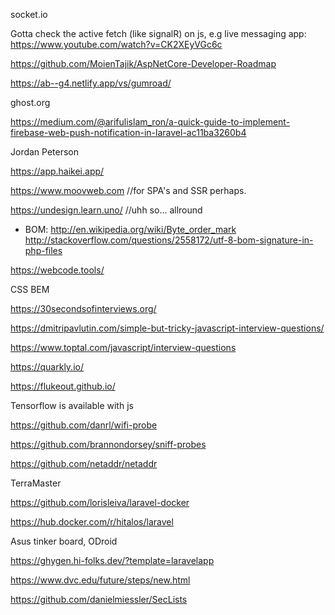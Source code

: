 socket.io


Gotta check the active fetch (like signalR) on js, e.g live messaging app:
https://www.youtube.com/watch?v=CK2XEyVGc6c

https://github.com/MoienTajik/AspNetCore-Developer-Roadmap


https://ab--g4.netlify.app/vs/gumroad/

ghost.org

https://medium.com/@arifulislam_ron/a-quick-guide-to-implement-firebase-web-push-notification-in-laravel-ac11ba3260b4

Jordan Peterson

https://app.haikei.app/

https://www.moovweb.com //for SPA's and SSR perhaps.

https://undesign.learn.uno/ //uhh so... allround 

- BOM:
http://en.wikipedia.org/wiki/Byte_order_mark
http://stackoverflow.com/questions/2558172/utf-8-bom-signature-in-php-files



https://webcode.tools/


CSS BEM

https://30secondsofinterviews.org/

https://dmitripavlutin.com/simple-but-tricky-javascript-interview-questions/

https://www.toptal.com/javascript/interview-questions

https://quarkly.io/

https://flukeout.github.io/


Tensorflow is available with js


https://github.com/danrl/wifi-probe

https://github.com/brannondorsey/sniff-probes

https://github.com/netaddr/netaddr 

TerraMaster

https://github.com/lorisleiva/laravel-docker

https://hub.docker.com/r/hitalos/laravel


Asus tinker board, ODroid

https://ghygen.hi-folks.dev/?template=laravelapp

https://www.dvc.edu/future/steps/new.html


https://github.com/danielmiessler/SecLists
